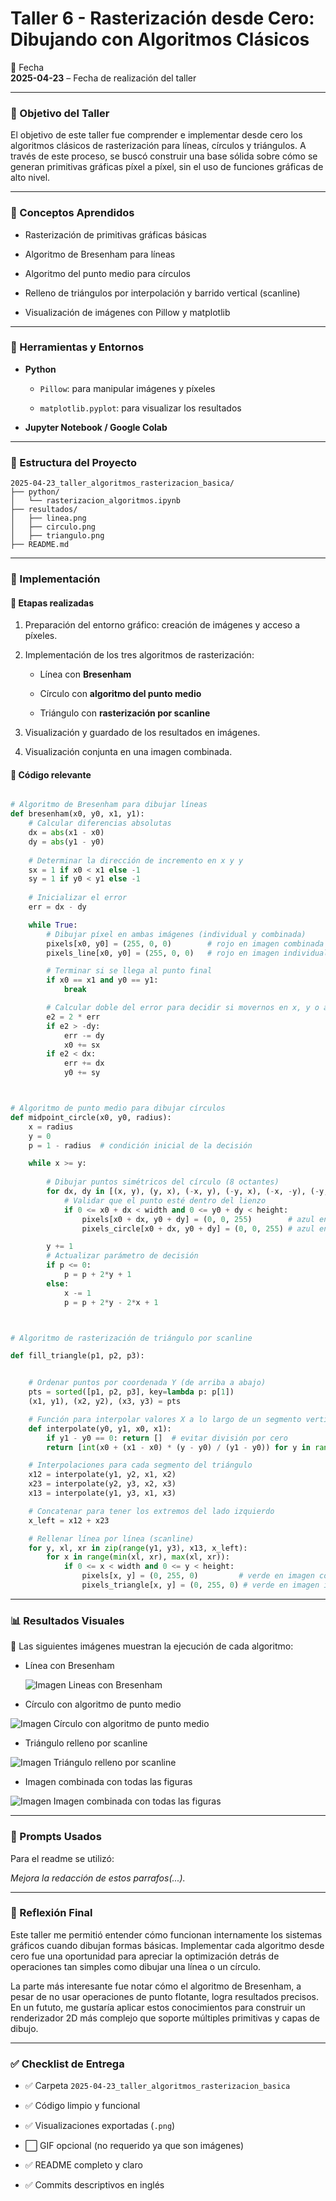 # Taller 6 - Rasterización desde Cero: Dibujando con Algoritmos Clásicos

📅 Fecha  
**2025-04-23** – Fecha de realización del taller

----------

### 🎯 Objetivo del Taller

El objetivo de este taller fue comprender e implementar desde cero los algoritmos clásicos de rasterización para líneas, círculos y triángulos. A través de este proceso, se buscó construir una base sólida sobre cómo se generan primitivas gráficas píxel a píxel, sin el uso de funciones gráficas de alto nivel.

----------

### 🧠 Conceptos Aprendidos

-   Rasterización de primitivas gráficas básicas
    
-   Algoritmo de Bresenham para líneas
    
-   Algoritmo del punto medio para círculos
    
-   Relleno de triángulos por interpolación y barrido vertical (scanline)
    
-   Visualización de imágenes con Pillow y matplotlib
    

----------

### 🔧 Herramientas y Entornos

-   **Python**
    
    -   `Pillow`: para manipular imágenes y píxeles
        
    -   `matplotlib.pyplot`: para visualizar los resultados
        
-   **Jupyter Notebook / Google Colab**
    

----------

### 📁 Estructura del Proyecto
```
2025-04-23_taller_algoritmos_rasterizacion_basica/
├── python/
│   └── rasterizacion_algoritmos.ipynb
├── resultados/
│   ├── linea.png
│   ├── circulo.png
│   ├── triangulo.png
├── README.md
```

----------

### 🧪 Implementación

#### 🔹 Etapas realizadas

1.  Preparación del entorno gráfico: creación de imágenes y acceso a píxeles.
    
2.  Implementación de los tres algoritmos de rasterización:
    
    -   Línea con **Bresenham**
        
    -   Círculo con **algoritmo del punto medio**
        
    -   Triángulo con **rasterización por scanline**
        
3.  Visualización y guardado de los resultados en imágenes.
    
4.  Visualización conjunta en una imagen combinada.
    

#### 🔹 Código relevante
``` python

# Algoritmo de Bresenham para dibujar líneas
def bresenham(x0, y0, x1, y1):
    # Calcular diferencias absolutas
    dx = abs(x1 - x0)
    dy = abs(y1 - y0)
    
    # Determinar la dirección de incremento en x y y
    sx = 1 if x0 < x1 else -1
    sy = 1 if y0 < y1 else -1
    
    # Inicializar el error
    err = dx - dy

    while True:
        # Dibujar píxel en ambas imágenes (individual y combinada)
        pixels[x0, y0] = (255, 0, 0)        # rojo en imagen combinada
        pixels_line[x0, y0] = (255, 0, 0)   # rojo en imagen individual

        # Terminar si se llega al punto final
        if x0 == x1 and y0 == y1:
            break

        # Calcular doble del error para decidir si movernos en x, y o ambos
        e2 = 2 * err
        if e2 > -dy:
            err -= dy
            x0 += sx
        if e2 < dx:
            err += dx
            y0 += sy



# Algoritmo de punto medio para dibujar círculos
def midpoint_circle(x0, y0, radius):
    x = radius
    y = 0
    p = 1 - radius  # condición inicial de la decisión

    while x >= y:
      
        # Dibujar puntos simétricos del círculo (8 octantes)
        for dx, dy in [(x, y), (y, x), (-x, y), (-y, x), (-x, -y), (-y, -x), (x, -y), (y, -x)]:
            # Validar que el punto esté dentro del lienzo
            if 0 <= x0 + dx < width and 0 <= y0 + dy < height:
                pixels[x0 + dx, y0 + dy] = (0, 0, 255)        # azul en imagen combinada
                pixels_circle[x0 + dx, y0 + dy] = (0, 0, 255) # azul en imagen individual

        y += 1
        # Actualizar parámetro de decisión
        if p <= 0:
            p = p + 2*y + 1
        else:
            x -= 1
            p = p + 2*y - 2*x + 1



# Algoritmo de rasterización de triángulo por scanline

def fill_triangle(p1, p2, p3):


    # Ordenar puntos por coordenada Y (de arriba a abajo)
    pts = sorted([p1, p2, p3], key=lambda p: p[1])
    (x1, y1), (x2, y2), (x3, y3) = pts

    # Función para interpolar valores X a lo largo de un segmento vertical
    def interpolate(y0, y1, x0, x1):
        if y1 - y0 == 0: return []  # evitar división por cero
        return [int(x0 + (x1 - x0) * (y - y0) / (y1 - y0)) for y in range(y0, y1)]

    # Interpolaciones para cada segmento del triángulo
    x12 = interpolate(y1, y2, x1, x2)
    x23 = interpolate(y2, y3, x2, x3)
    x13 = interpolate(y1, y3, x1, x3)

    # Concatenar para tener los extremos del lado izquierdo
    x_left = x12 + x23

    # Rellenar línea por línea (scanline)
    for y, xl, xr in zip(range(y1, y3), x13, x_left):
        for x in range(min(xl, xr), max(xl, xr)):
            if 0 <= x < width and 0 <= y < height:
                pixels[x, y] = (0, 255, 0)         # verde en imagen combinada
                pixels_triangle[x, y] = (0, 255, 0) # verde en imagen individual
```

----------

### 📊 Resultados Visuales

📌 Las siguientes imágenes muestran la ejecución de cada algoritmo:

-   Línea con Bresenham

    ![Imagen Lineas con Bresenham](https://github.com/JuanDanielRamirezMojica/computacion-visual/blob/main/2025-04-23_taller_algoritmos_rasterizacion_basica/resultados/linea.png?raw=true)

    
-   Círculo con algoritmo de punto medio  
    
![Imagen  Círculo con algoritmo de punto medio  ](https://github.com/JuanDanielRamirezMojica/computacion-visual/blob/main/2025-04-23_taller_algoritmos_rasterizacion_basica/resultados/circulo.png?raw=true)


-   Triángulo relleno por scanline  

![Imagen  Triángulo relleno por scanline  ](https://github.com/JuanDanielRamirezMojica/computacion-visual/blob/main/2025-04-23_taller_algoritmos_rasterizacion_basica/resultados/triangulo.png?raw=true)

   
   
-   Imagen combinada con todas las figuras

   ![Imagen  Imagen combinada con todas las figuras](https://github.com/JuanDanielRamirezMojica/computacion-visual/blob/main/2025-04-23_taller_algoritmos_rasterizacion_basica/resultados/todojunto.png?raw=true)


----------

### 🧩 Prompts Usados

Para el readme se utilizó:

_Mejora la redacción de estos parrafos(...)._

----------

### 💬 Reflexión Final

Este taller me permitió entender cómo funcionan internamente los sistemas gráficos cuando dibujan formas básicas. Implementar cada algoritmo desde cero fue una oportunidad para apreciar la optimización detrás de operaciones tan simples como dibujar una línea o un círculo.

La parte más interesante fue notar cómo el algoritmo de Bresenham, a pesar de no usar operaciones de punto flotante, logra resultados precisos. En un fututo, me gustaría aplicar estos conocimientos para construir un renderizador 2D más complejo que soporte múltiples primitivas y capas de dibujo.

----------

### ✅ Checklist de Entrega

-   ✅ Carpeta `2025-04-23_taller_algoritmos_rasterizacion_basica`
    
-   ✅ Código limpio y funcional
    
-   ✅ Visualizaciones exportadas (`.png`)
    
-   ⬜ GIF opcional (no requerido ya que son imágenes)
    
-   ✅ README completo y claro
    
-   ✅ Commits descriptivos en inglés
